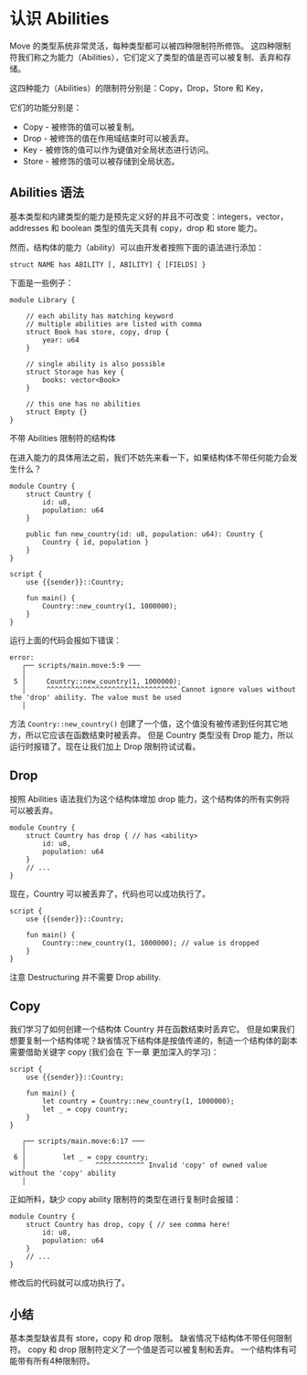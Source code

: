 # 认识 Abilities

Move 的类型系统非常灵活，每种类型都可以被四种限制符所修饰。
这四种限制符我们称之为能力（Abilities），它们定义了类型的值是否可以被复制、丢弃和存储。

这四种能力（Abilities）的限制符分别是：Copy，Drop，Store 和 Key，

它们的功能分别是：

- Copy - 被修饰的值可以被复制。
- Drop - 被修饰的值在作用域结束时可以被丢弃。
- Key - 被修饰的值可以作为键值对全局状态进行访问。
- Store - 被修饰的值可以被存储到全局状态。

## Abilities 语法

基本类型和内建类型的能力是预先定义好的并且不可改变：integers，vector，addresses 和 boolean 类型的值先天具有 copy，drop 和 store 能力。

然而，结构体的能力（ability）可以由开发者按照下面的语法进行添加：

```
struct NAME has ABILITY [, ABILITY] { [FIELDS] }
```

下面是一些例子：
```
module Library {

    // each ability has matching keyword
    // multiple abilities are listed with comma
    struct Book has store, copy, drop {
        year: u64
    }

    // single ability is also possible
    struct Storage has key {
        books: vector<Book>
    }

    // this one has no abilities 
    struct Empty {}
}
```

不带 Abilities 限制符的结构体

在进入能力的具体用法之前，我们不妨先来看一下，如果结构体不带任何能力会发生什么？

```
module Country {
    struct Country {
        id: u8,
        population: u64
    }
    
    public fun new_country(id: u8, population: u64): Country {
        Country { id, population }
    }
}
```

```
script {
    use {{sender}}::Country;

    fun main() {
        Country::new_country(1, 1000000);
    }   
}
```

运行上面的代码会报如下错误：

```
error: 
   ┌── scripts/main.move:5:9 ───
   │
 5 │     Country::new_country(1, 1000000);
   │     ^^^^^^^^^^^^^^^^^^^^^^^^^^^^^^^^ Cannot ignore values without the 'drop' ability. The value must be used
   │
```

方法 `Country::new_country()` 创建了一个值，这个值没有被传递到任何其它地方，所以它应该在函数结束时被丢弃。
但是 Country 类型没有 Drop 能力，所以运行时报错了。现在让我们加上 Drop 限制符试试看。

## Drop

按照 Abilities 语法我们为这个结构体增加 drop 能力，这个结构体的所有实例将可以被丢弃。

```
module Country {
    struct Country has drop { // has <ability>
        id: u8,
        population: u64
    }
    // ...
}
```

现在，Country 可以被丢弃了，代码也可以成功执行了。

```
script {
    use {{sender}}::Country;

    fun main() {
        Country::new_country(1, 1000000); // value is dropped
    }   
}
```

注意 Destructuring 并不需要 Drop ability.

## Copy

我们学习了如何创建一个结构体 Country 并在函数结束时丢弃它。
但是如果我们想要复制一个结构体呢？缺省情况下结构体是按值传递的，制造一个结构体的副本需要借助关键字 copy (我们会在 下一章 更加深入的学习)：

```
script {
    use {{sender}}::Country;

    fun main() {
        let country = Country::new_country(1, 1000000);
        let _ = copy country;
    }   
}
```

```
   ┌── scripts/main.move:6:17 ───
   │
 6 │         let _ = copy country;
   │                 ^^^^^^^^^^^^ Invalid 'copy' of owned value without the 'copy' ability
   │
```

正如所料，缺少 copy ability 限制符的类型在进行复制时会报错：

```
module Country {
    struct Country has drop, copy { // see comma here!
        id: u8,
        population: u64
    }
    // ...
}
```

修改后的代码就可以成功执行了。

## 小结

基本类型缺省具有 store，copy 和 drop 限制。
缺省情况下结构体不带任何限制符。
copy 和 drop 限制符定义了一个值是否可以被复制和丢弃。
一个结构体有可能带有所有4种限制符。
